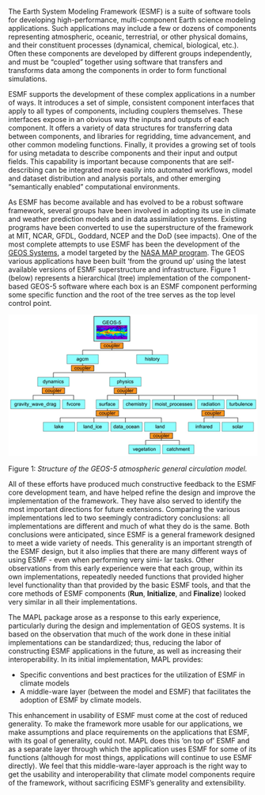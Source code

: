 The Earth System Modeling Framework (ESMF) is a suite of software tools for developing high-performance, multi-component Earth science modeling applications. Such applications may include a few or dozens of components representing atmospheric, oceanic, terrestrial, or other physical domains, and their constituent processes (dynamical, chemical, biological, etc.). Often these components are developed by different groups independently, and must be “coupled” together using software that transfers and transforms data among the components in order to form functional simulations.

ESMF supports the development of these complex applications in a number of ways. It introduces a set of simple, consistent component interfaces that apply to all types of components, including couplers themselves. These interfaces expose in an obvious way the inputs and outputs of each component. It offers a variety of data structures for transferring data between components, and libraries for regridding, time advancement, and other common modeling functions. Finally, it provides a growing set of tools for using metadata to describe components and their input and output fields. This capability is important because components that are self-describing can be integrated more easily into automated workflows, model and dataset distribution and analysis portals, and other emerging “semantically enabled” computational environments.

As ESMF has become available and has evolved to be a robust software framework, several groups have been involved in adopting its use in climate and weather prediction models and in data assimilation systems. Existing programs have been converted to use the superstructure of the framework at MIT, NCAR, GFDL, Goddard, NCEP and the DoD (see impacts). 
One of the most complete attempts to use ESMF has been the development of the [GEOS Systems](https://gmao.gsfc.nasa.gov/GEOS_systems/), a model targeted by the [NASA MAP program](https://map.nasa.gov/models/GEOS-5.php). 
The GEOS various applications have been built ‘from the ground up’ using the latest available versions of ESMF superstructure and infrastructure. 
Figure 1 (below) represents a hierarchical (tree) implementation of the component-based GEOS-5 software where each box is an ESMF component performing some specific function and the root of the tree serves as the top level control point.

![esm_geos-5](figs/geos5_esmf.jpg)

Figure 1: _Structure of the GEOS-5 atmospheric general circulation model._

All of these efforts have produced much constructive feedback to the ESMF core development team, 
and have helped refine the design and improve the implementation of the framework. 
They have also served to identify the most important directions for future extensions. 
Comparing the various implementations led to two seemingly contradictory conclusions: all implementations 
are different and much of what they do is the same. 
Both conclusions were anticipated, since ESMF is a general framework designed to meet a wide variety of needs. 
This generality is an important strength of the ESMF design, but it also implies that there are many different 
ways of using ESMF - even when performing very simi- lar tasks.
Other observations from this early experience were that each group, within its own 
implementations, repeatedly needed functions that provided higher level functionality than that provided by 
the basic ESMF tools, and that the core methods of ESMF components (__Run__, __Initialize__, and __Finalize__) 
looked very similar in all their implementations.


The MAPL package arose as a response to this early experience, particularly during the design and implementation of GEOS systems. 
It is based on the observation that much of the work done in these initial implementations can be standardized; 
thus, reducing the labor of constructing ESMF applications in the future, as well as increasing their interoperability. 
In its initial implementation, MAPL provides:

- Specific conventions and best practices for the utilization of ESMF in climate models
- A middle-ware layer (between the model and ESMF) that facilitates the adoption of ESMF by climate models.

This enhancement in usability of ESMF must come at the cost of reduced generality. 
To make the framework more usable for our applications, we make assumptions and place requirements on 
the applications that ESMF, with its goal of generality, could not. 
MAPL does this ‘on top of’ ESMF and as a separate layer through which the application uses ESMF for 
some of its functions (although for most things, applications will continue to use ESMF directly). 
We feel that this middle-ware-layer approach is the right way to get the usability and interoperability 
that climate model components require of the framework, without sacrificing ESMF’s generality and extensibility.
